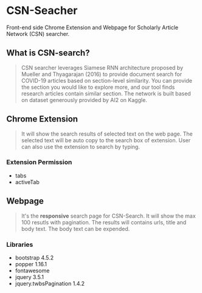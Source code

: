 # CSN-Seacher
 Front-end side Chrome Extension and Webpage for Scholarly Article Network (CSN) searcher.

## What is CSN-search?
> CSN searcher leverages Siamese RNN architecture proposed by Mueller and Thyagarajan (2016) to provide document search for COVID-19 articles based on section-level similarity. You can provide the section you would like to explore more, and our tool finds research articles contain similar section. The network is built based on dataset generously provided by AI2 on Kaggle.

## Chrome Extension
> It will show the search results of selected text on the web page. The selected text will be auto copy to the search box of extension. User can also use the extension to search by typing.
### Extension Permission
- tabs
- activeTab

## Webpage

> It's the **responsive** search page for CSN-Search. It will show the max 100 resutls with pagination. The results will contains urls, title and body text. The body text can be expended.

### Libraries
- bootstrap 4.5.2
- popper 1.16.1
- fontawesome
- jquery 3.5.1
- jquery.twbsPagination 1.4.2
